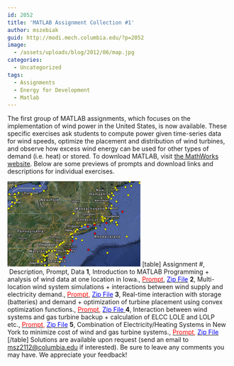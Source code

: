 ```yaml
---
id: 2052
title: 'MATLAB Assignment Collection #1'
author: mszebiak
guid: http://modi.mech.columbia.edu/?p=2052
image:
  - /assets/uploads/blog/2012/06/map.jpg
categories:
  - Uncategorized
tags:
  - Assignments
  - Energy for Development
  - Matlab
---
```

The first group of MATLAB assignments, which focuses on the implementation of wind power in the United States, is now available. These specific exercises ask students to compute power given time-series data for wind speeds, optimize the placement and distribution of wind turbines, and observe how excess wind energy can be used for other types of demand (i.e. heat) or stored. To download MATLAB, visit [the MathWorks website][1]. Below are some previews of prompts and download links and descriptions for individual exercises.

[<img src="/assets/uploads/blog/2013/06/Matlab-Assignment-1-300x192.png" alt="Matlab-Assignment-1" width="300" height="192" class="alignnone size-medium wp-image-2271" />][2] [table] Assignment #,  Description, Prompt, Data **1**, Introduction to MATLAB Programming + analysis of wind data at one location in Iowa., <span style="color: #ff0000"><a href="/assets/uploads/blog/2012/06/Assignment-1-Prompt.pdf"><span style="color: #ff0000">Prompt</span></a></span>, <span style="color: #0000ff"><a href="/assets/uploads/blog/2012/06/a1fw.zip"><span style="color: #0000ff">Zip File</span></a></span> **2**, Multi-location wind system simulations + interactions between wind supply and electricity demand., <span style="color: #ff0000"><a href="/assets/uploads/blog/2012/06/Assignment-2-Prompt.pdf"><span style="color: #ff0000">Prompt</span></a>, <span style="color: #0000ff"><a href="/assets/uploads/blog/2012/06/a2fw.zip"><span style="color: #0000ff">Zip File</span></a></span></span> **3**, Real-time interaction with storage (batteries) and demand + optimization of turbine placement using convex optimization functions., <span style="color: #ff0000"><a href="/assets/uploads/blog/2012/06/Assignment-3-Prompt.pdf"><span style="color: #ff0000">Prompt</span></a>, <span style="color: #0000ff"><a href="/assets/uploads/blog/2012/06/a3fw.zip"><span style="color: #0000ff">Zip File</span></a></span><span style="color: #0000ff"><a href="/assets/uploads/blog/2012/06/a3fw.zip"><span style="color: #0000ff"> </span></a></span></span> **4**, Interaction between wind systems and gas turbine backup + calculation of ELCC LOLE and LOLP etc., <span style="color: #ff0000"><a href="/assets/uploads/blog/2012/06/Assignment-4-Prompt.pdf"><span style="color: #ff0000">Prompt</span></a>, <span style="color: #0000ff"><a href="/assets/uploads/blog/2012/06/a4fw.zip"><span style="color: #0000ff">Zip File</span></a></span></span> **5**, Combination of Electricity/Heating Systems in New York to minimize cost of wind and gas turbine systems., <span style="color: #ff0000"><a href="/assets/uploads/blog/2012/06/Assignment-5-Prompt.pdf"><span style="color: #ff0000">Prompt</span></a>, <span style="color: #0000ff"><a href="/assets/uploads/blog/2012/06/a5fw.zip"><span style="color: #0000ff">Zip File</span></a></span></span> [/table] Solutions are available upon request (send an email to msz2112@columbia.edu if interested). Be sure to leave any comments you may have. We appreciate your feedback!

 [1]: http://www.mathworks.com/products/matlab/
 [2]: /assets/uploads/blog/2013/06/Matlab-Assignment-1.png